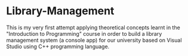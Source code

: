# Library-Management
This is my very first attempt applying theoretical concepts learnt in the "Introduction to Programming" course in order to build a library management system (a console app) for our university based on Visual Studio using C++ programming language.
